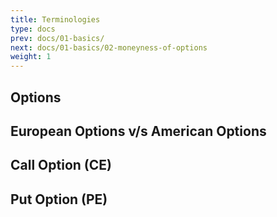 ```yaml
---
title: Terminologies
type: docs
prev: docs/01-basics/
next: docs/01-basics/02-moneyness-of-options
weight: 1
---
```


## Options

## European Options v/s American Options

## Call Option (CE)

## Put Option (PE)
